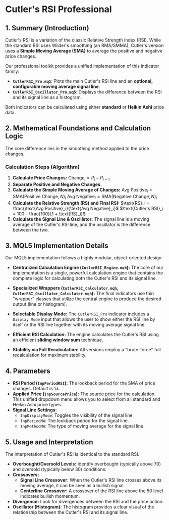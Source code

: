 # Cutler's RSI Professional

## 1. Summary (Introduction)

Cutler's RSI is a variation of the classic Relative Strength Index (RSI). While the standard RSI uses Wilder's smoothing (an RMA/SMMA), Cutler's version uses a **Simple Moving Average (SMA)** to average the positive and negative price changes.

Our professional toolkit provides a unified implementation of this indicator family:

- **`CutlerRSI_Pro.mq5`**: Plots the main Cutler's RSI line and an **optional, configurable moving average signal line**.
- **`CutlerRSI_Oscillator_Pro.mq5`**: Displays the difference between the RSI and its signal line as a histogram.

Both indicators can be calculated using either **standard** or **Heikin Ashi** price data.

## 2. Mathematical Foundations and Calculation Logic

The core difference lies in the smoothing method applied to the price changes.

### Calculation Steps (Algorithm)

1. **Calculate Price Changes:** $\text{Change}_i = P_i - P_{i-1}$
2. **Separate Positive and Negative Changes.**
3. **Calculate the Simple Moving Average of Changes:**
    $\text{Avg Positive}_i = \text{SMA}(\text{Positive Change}, N)_i$
    $\text{Avg Negative}_i = \text{SMA}(\text{Negative Change}, N)_i$
4. **Calculate the Relative Strength (RS) and Final RSI:**
    $\text{RS}_i = \frac{\text{Avg Positive}_i}{\text{Avg Negative}_i}$
    $\text{Cutler's RSI}_i = 100 - \frac{100}{1 + \text{RS}_i}$
5. **Calculate the Signal Line & Oscillator:** The signal line is a moving average of the Cutler's RSI line, and the oscillator is the difference between the two.

## 3. MQL5 Implementation Details

Our MQL5 implementation follows a highly modular, object-oriented design.

- **Centralized Calculation Engine (`CutlerRSI_Engine.mqh`):**
    The core of our implementation is a single, powerful calculation engine that contains the complete logic for calculating both the Cutler's RSI and its signal line.

- **Specialized Wrappers (`CutlerRSI_Calculator.mqh`, `CutlerRSI_Oscillator_Calculator.mqh`):**
    The final indicators use thin "wrapper" classes that utilize the central engine to produce the desired output (line or histogram).

- **Selectable Display Mode:** The `CutlerRSI_Pro` indicator includes a `Display Mode` input that allows the user to show either the RSI line by itself or the RSI line together with its moving average signal line.

- **Efficient RSI Calculation:** The engine calculates the Cutler's RSI using an efficient **sliding window sum** technique.

- **Stability via Full Recalculation:** All versions employ a "brute-force" full recalculation for maximum stability.

## 4. Parameters

- **RSI Period (`InpPeriodRSI`):** The lookback period for the SMA of price changes. Default is `14`.
- **Applied Price (`InpSourcePrice`):** The source price for the calculation. This unified dropdown menu allows you to select from all standard and Heikin Ashi price types.
- **Signal Line Settings:**
  - `InpDisplayMode`: Toggles the visibility of the signal line.
  - `InpPeriodMA`: The lookback period for the signal line.
  - `InpMethodMA`: The type of moving average for the signal line.

## 5. Usage and Interpretation

The interpretation of Cutler's RSI is identical to the standard RSI.

- **Overbought/Oversold Levels:** Identify overbought (typically above 70) and oversold (typically below 30) conditions.
- **Crossovers:**
  - **Signal Line Crossover:** When the Cutler's RSI line crosses above its moving average, it can be seen as a bullish signal.
  - **Centerline Crossover:** A crossover of the RSI line above the 50 level indicates bullish momentum.
- **Divergence:** Look for divergences between the RSI and the price action.
- **Oscillator (Histogram):** The histogram provides a clear visual of the relationship between the Cutler's RSI and its signal line.
